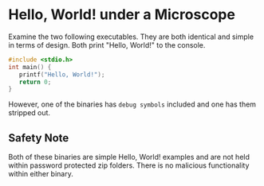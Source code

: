# Hello, World! under a Microscope

Examine the two following executables. They are both identical and simple in terms of design. Both print "Hello, World!" to the console.

```c
#include <stdio.h>
int main() {
   printf("Hello, World!");
   return 0;
}
```

However, one of the binaries has `debug symbols` included and one has them stripped out.

## Safety Note
Both of these binaries are simple Hello, World! examples and are not held within password protected zip folders. There is no malicious functionality within either binary.
